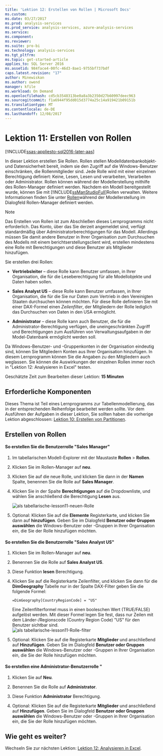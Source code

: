 ```yaml
---
title: 'Lektion 12: Erstellen von Rollen | Microsoft Docs'
ms.custom: 
ms.date: 03/27/2017
ms.prod: analysis-services
ms.prod_service: analysis-services, azure-analysis-services
ms.service: 
ms.component: 
ms.reviewer: 
ms.suite: pro-bi
ms.technology: analysis-services
ms.tgt_pltfrm: 
ms.topic: get-started-article
applies_to: SQL Server 2016
ms.assetid: 984face4-00fc-46d3-8ae1-9755bf737bdf
caps.latest.revision: "17"
author: Minewiskan
ms.author: owend
manager: kfile
ms.workload: On Demand
ms.openlocfilehash: cd5cb3548313be0a8a3b2350d27b60997deec963
ms.sourcegitcommit: f1a6944f95dd015d3774a25c14a919421b09151b
ms.translationtype: MT
ms.contentlocale: de-DE
ms.lasthandoff: 12/08/2017
---
```

# <a name="lesson-11-create-roles"></a>Lektion 11: Erstellen von Rollen
[!INCLUDE[ssas-appliesto-sql2016-later-aas](../includes/ssas-appliesto-sql2016-later-aas.md)]

In dieser Lektion erstellen Sie Rollen. Rollen stellen Modelldatenbankobjekt- und Datensicherheit bereit, indem sie den Zugriff auf die Windows-Benutzer einschränken, die Rollenmitglieder sind. Jede Rolle wird mit einer einzelnen Berechtigung definiert: Keine, Lesen, Lesen und verarbeiten, Verarbeiten oder Administrator. Rollen können während der Modellerstellung mithilfe des Rollen-Manager definiert werden. Nachdem ein Modell bereitgestellt wurde, können Sie mit [!INCLUDE[ssManStudioFull](../includes/ssmanstudiofull-md.md)]Rollen verwalten. Weitere Informationen finden Sie unter [Rollen](../analysis-services/tabular-models/roles-ssas-tabular.md)während der Modellerstellung im Dialogfeld Rollen-Manager definiert werden.  
  
> [!NOTE]  
> Das Erstellen von Rollen ist zum Abschließen dieses Lernprogramms nicht erforderlich. Das Konto, über das Sie derzeit angemeldet sind, verfügt standardmäßig über Administratorberechtigungen für das Modell. Allerdings müssen Sie damit andere Benutzer in Ihrer Organisation zum Durchsuchen des Modells mit einem berichtserstellungsclient wird, erstellen mindestens eine Rolle mit Berechtigungen und diese Benutzer als Mitglieder hinzufügen.  
  
Sie erstellen drei Rollen:  
  
-   **Vertriebsleiter** – diese Rolle kann Benutzer umfassen, in Ihrer Organisation, die für die Leseberechtigung für alle Modellobjekte und Daten haben sollen.  
  
-   **Sales Analyst US** – diese Rolle kann Benutzer umfassen, in Ihrer Organisation, die für die Sie nur Daten zum Vertrieb in den Vereinigten Staaten durchsuchen können möchten. Für diese Rolle definieren Sie mit einer DAX-Formel einen *Zeilenfilter*, der Mitgliedern der Rolle lediglich das Durchsuchen von Daten in den USA ermöglicht.  
  
-   **Administrator** – diese Rolle kann auch Benutzer, die für die Administrator-Berechtigung verfügen, die uneingeschränkten Zugriff und Berechtigungen zum Ausführen von Verwaltungsaufgaben in der Model-Datenbank ermöglicht werden soll.  
  
Da Windows-Benutzer- und -Gruppenkonten in der Organisation eindeutig sind, können Sie Mitgliedern Konten aus Ihrer Organisation hinzufügen. In diesem Lernprogramm können Sie die Angaben zu den Mitgliedern auch weglassen. Sie können die Auswirkungen der einzelnen Rollen immer noch in "Lektion 12: Analysieren in Excel" testen.  
  
Geschätzte Zeit zum Bearbeiten dieser Lektion: **15 Minuten**  
  
## <a name="prerequisites"></a>Erforderliche Komponenten  
Dieses Thema ist Teil eines Lernprogramms zur Tabellenmodellierung, das in der entsprechenden Reihenfolge bearbeitet werden sollte. Vor dem Ausführen der Aufgaben in dieser Lektion, Sie sollten haben die vorherige Lektion abgeschlossen: [Lektion 10: Erstellen von Partitionen](../analysis-services/lesson-10-create-partitions.md).  
  
## <a name="create-roles"></a>Erstellen von Rollen  
  
#### <a name="to-create-a-sales-manager-user-role"></a>So erstellen Sie die Benutzerrolle "Sales Manager"  
  
1.  Im tabellarischen Modell-Explorer mit der Maustaste **Rollen** > **Rollen**.  
  
2.  Klicken Sie im Rollen-Manager auf **neu**.  
  
3.  Klicken Sie auf die neue Rolle, und klicken Sie dann in der **Namen** Spalte, benennen Sie die Rolle auf **Sales Manager**.  
  
4.  Klicken Sie in der Spalte **Berechtigungen** auf die Dropdownliste, und wählen Sie anschließend die Berechtigung **Lesen** aus. 

    ![als tabellarische-lesson11-neuen-Rolle](../analysis-services/media/as-tabular-lesson11-new-role.png) 
  
5.  Optional: Klicken Sie auf die **Elemente** Registerkarte, und klicken Sie dann auf **hinzufügen**. Geben Sie im Dialogfeld **Benutzer oder Gruppen auswählen** die Windows-Benutzer oder -Gruppen in Ihrer Organisation ein, die Sie der Rolle hinzufügen möchten.  
  
#### <a name="to-create-a-sales-analyst-us-user-role"></a>So erstellen Sie die Benutzerrolle "Sales Analyst US"  
  
1.  Klicken Sie im Rollen-Manager auf **neu**.    
  
2.  Benennen Sie die Rolle auf **Sales Analyst US**.  
  
3.  Diese Funktion **lesen** Berechtigung.  
  
4.  Klicken Sie auf die Registerkarte Zeilenfilter, und klicken Sie dann für die **DimGeography** Tabelle nur in der Spalte DAX-Filter geben Sie die folgende Formel:  
  
    ```
    =DimGeography[CountryRegionCode] = "US" 
    ```
    
    Eine Zeilenfilterformel muss in einen booleschen Wert (TRUE/FALSE) aufgelöst werden. Mit dieser Formel legen Sie fest, dass nur Zeilen mit dem Länder-/Regionscode (Country Region Code) "US" für den Benutzer sichtbar sind.  
    ![als tabellarische-lesson11-Rolle-filter](../analysis-services/media/as-tabular-lesson11-role-filter.png) 
  
6.  Optional: Klicken Sie auf die Registerkarte **Mitglieder** und anschließend auf **Hinzufügen**. Geben Sie im Dialogfeld **Benutzer oder Gruppen auswählen** die Windows-Benutzer oder -Gruppen in Ihrer Organisation ein, die Sie der Rolle hinzufügen möchten.  
  
#### <a name="to-create-an-administrator-user-role"></a>So erstellen eine Administrator-Benutzerrolle "  
  
1.  Klicken Sie auf **Neu**.  
  
2.  Benennen Sie die Rolle auf **Administrator**.  
  
3.  Diese Funktion **Administrator** Berechtigung.  
  
4.  Optional: Klicken Sie auf die Registerkarte **Mitglieder** und anschließend auf **Hinzufügen**. Geben Sie im Dialogfeld **Benutzer oder Gruppen auswählen** die Windows-Benutzer oder -Gruppen in Ihrer Organisation ein, die Sie der Rolle hinzufügen möchten. 
  
  
## <a name="whats-next"></a>Wie geht es weiter?
Wechseln Sie zur nächsten Lektion: [Lektion 12: Analysieren in Excel](../analysis-services/lesson-12-analyze-in-excel.md).

  
  
